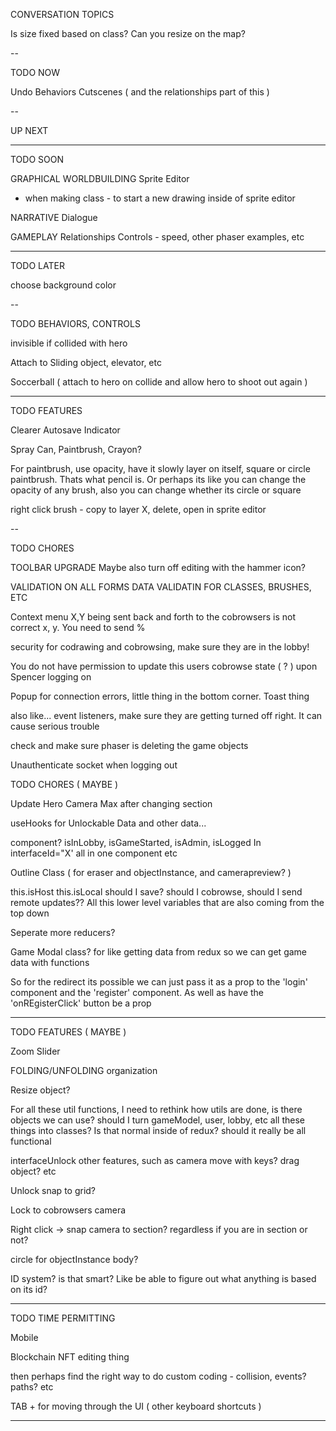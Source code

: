 CONVERSATION TOPICS

Is size fixed based on class? Can you resize on the map?

--

TODO NOW

Undo
Behaviors
Cutscenes ( and the relationships part of this )

--

UP NEXT 


---

TODO SOON

GRAPHICAL WORLDBUILDING
Sprite Editor
  + when making class - to start a new drawing inside of sprite editor

NARRATIVE
Dialogue

GAMEPLAY
Relationships
Controls - speed, other phaser examples, etc

--------

TODO LATER

choose background color

--

TODO BEHAVIORS, CONTROLS

invisible if collided with hero

Attach to Sliding object, elevator, etc

Soccerball ( attach to hero on collide and allow hero to shoot out again )

---

TODO FEATURES

Clearer Autosave Indicator

Spray Can, Paintbrush, Crayon?

For paintbrush, use opacity, have it slowly layer on itself, square or circle paintbrush. Thats what pencil is. Or perhaps its like you can change the opacity of any brush, also you can change whether its circle or square

right click brush - copy to layer X, delete, open in sprite editor

--

TODO CHORES 

TOOLBAR UPGRADE
Maybe also turn off editing with the hammer icon?

VALIDATION ON ALL FORMS
DATA VALIDATIN FOR CLASSES, BRUSHES, ETC

Context menu X,Y being sent back and forth to the cobrowsers is not correct x, y. You need to send %

security for codrawing and cobrowsing, make sure they are in the lobby!

You do not have permission to update this users cobrowse state ( ? ) upon Spencer logging on 

Popup for connection errors, little thing in the bottom corner. Toast thing

also like... event listeners, make sure they are getting turned off right. It can cause serious trouble

check and make sure phaser is deleting the game objects

Unauthenticate socket when logging out

TODO CHORES ( MAYBE )

Update Hero Camera Max after changing section

useHooks for Unlockable Data and other data...

<AdminHidden> component? isInLobby, isGameStarted, isAdmin, isLogged In interfaceId="X' all in one component etc

Outline Class ( for eraser and objectInstance, and camerapreview? )

this.isHost this.isLocal should I save? should I cobrowse, should I send remote updates?? All this lower level variables that are also coming from the top down

Seperate more reducers?

Game Modal class? for like getting data from redux  so we can get game data with functions

So for the redirect its possible we can just pass it as a prop to the 'login' component and the 'register' component. As well as have the 'onREgisterClick' button be a prop

--------

TODO FEATURES ( MAYBE )

Zoom Slider

FOLDING/UNFOLDING organization

Resize object?

For all these util functions, I need to rethink how utils are done, is there objects we can use? should I turn gameModel, user, lobby, etc all these things into classes? Is that normal inside of redux? should it really be all functional

interfaceUnlock other features, such as camera move with keys? drag object? etc

Unlock snap to grid?

Lock to cobrowsers camera

Right click -> snap camera to section? regardless if you are in section or not?

circle for objectInstance body?

ID system? is that smart? Like be able to figure out what anything is based on its id?

--------

TODO TIME PERMITTING

Mobile

Blockchain NFT editing thing

then perhaps find the right way to do custom coding - collision, events? paths? etc

TAB + for moving through the UI ( other keyboard shortcuts )

--------